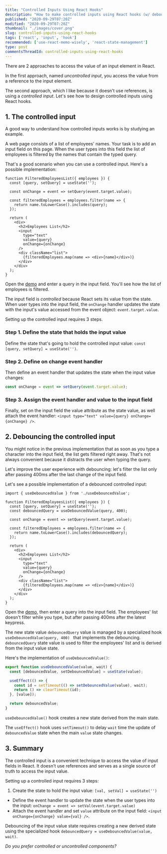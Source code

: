 ```yaml
---
title: "Controlled Inputs Using React Hooks"
description: "How to make controlled inputs using React hooks (w/ debouncing)."
published: "2020-09-29T07:20Z"
modified: "2020-09-29T07:20Z"
thumbnail: "./images/cover.png"
slug: controlled-inputs-using-react-hooks
tags: ['react', 'input', 'hook']
recommended: ['use-react-memo-wisely', 'react-state-management']
type: post
commentsThreadId: controlled-inputs-using-react-hooks
---
```


There are 2 approaches to access the value of an input element in React.  

In the first approach, named *uncontrolled input*, you access the value from a reference to the input element.  

The second approach, which I like because it doesn't use references, is using a *controlled input*. Let's see how to design controlled inputs using React hooks.  

## 1. The controlled input

A good way to understand how controlled inputs works is by studying an example.  

A web page consists of a list of employees' names. Your task is to add an input field on this page. When the user types into this field the list of employees is filtered by the names that contain the typed query.  

That's a good scenario when you can use a controlled input. Here's a possible implementation:

```jsx{2,4,15-16}
function FilteredEmployeesList({ employees }) {
  const [query, setQuery] = useState('');
  
  const onChange = event => setQuery(event.target.value);

  const filteredEmployees = employees.filter(name => {
    return name.toLowerCase().includes(query);
  });

  return (
    <div>
      <h2>Employees List</h2>
      <input 
        type="text" 
        value={query} 
        onChange={onChange}
      />
      <div className="list">
        {filteredEmployees.map(name => <div>{name}</div>)}
      </div>
    </div>
  );
}
```

Open the [demo](https://codesandbox.io/s/gracious-dawn-29qi6?file=/src/App.js) and enter a query in the input field. You'll see how the list of employees is filtered.  

The input field is *controlled* because React sets its value from the state. When user types into the input field, the `onChange` handler updates the state with the input's value accessed from the event object: `event.target.value`.  

Setting up the controlled input requires 3 steps.

### Step 1. Define the state that holds the input value

Define the state that's going to hold the controlled input value: `const [query, setQuery] = useState('')`.  

### Step 2. Define on change event handler

Then define an event handler that updates the state when the input value changes:

```javascript
const onChange = event => setQuery(event.target.value);
```

### Step 3. Assign the event handler and value to the input field

Finally, set on the input field the value attribute as the state value, as well attach the event handler: `<input type="text" value={query} onChange={onChange} />`. 

## 2. Debouncing the controlled input

You might notice in the previous implementation that as soon as you type a character into the input field, the list gets filtered right away. That's not always convenient because it distracts the user when typing the query. 

Let's improve the user experience with debouncing: let's filter the list only after passing 400ms after the last change of the input field.  

Let's see a possible implementation of a debounced controlled input:

```jsx{1,5,10}
import { useDebouncedValue } from './useDebouncedValue';

function FilteredEmployeesList({ employees }) {
  const [query, setQuery] = useState('');
  const debouncedQuery = useDebouncedValue(query, 400);
  
  const onChange = event => setQuery(event.target.value);

  const filteredEmployees = employees.filter(name => {
    return name.toLowerCase().includes(debouncedQuery);
  });

  return (
    <div>
      <h2>Employees List</h2>
      <input 
        type="text" 
        value={query} 
        onChange={onChange}
      />
      <div className="list">
        {filteredEmployees.map(name => <div>{name}</div>)}
      </div>
    </div>
  );
}
```

Open the [demo](https://codesandbox.io/s/affectionate-swartz-9yk2u?file=/src/App.js), then enter a query into the input field. The employees' list doesn't filter while you type, but after passing 400ms after the latest keypress.  

The new state value `debouncedQuery` value is managed by a specialized hook `useDebouncedValue(query, 400) ` that implements the debouncing. `debouncedQuery` state value is used to filter the employees' list and is derived from the input value state.  

Here's the implementation of `useDebouncedValue()`:

```javascript
export function useDebouncedValue(value, wait) {
  const [debouncedValue, setDebouncedValue] = useState(value);

  useEffect(() => {
    const id = setTimeout(() => setDebouncedValue(value), wait);
    return () => clearTimeout(id);
  }, [value]);

  return debouncedValue;
}
```

`useDebouncedValue()` hook creates a new state derived from the main state.  

The `useEffect()` hook uses `setTimeout()` to delay `wait` time the update of `debouncedValue` state when the main `value` state changes.  

## 3. Summary

The controlled input is a convenient technique to access the value of input fields in React. It doesn't use references and serves as a single source of truth to access the input value.  

Setting up a controlled input requires 3 steps:  

1. Create the state to hold the input value: `[val, setVal] = useState('')`
* Define the event handler to update the state when the user types into the input: `onChange = event => setVal(event.target.value)`
* Attach the event handler and set `value` attribute on the input field: `<input onChange={onChange} value={val} />`.  

Debouncing of the input value state requires creating a new derived state using the specialized hook `debouncedQuery = useDebouncedValue(value, wait)`.  

*Do you prefer controlled or uncontrolled components?*